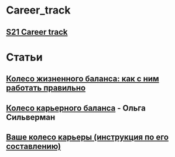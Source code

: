 # Career_track

## [S21 Career track](/S21/README.MD)

# Статьи

## [Колесо жизненного баланса: как с ним работать правильно](/Articles/00_1.md)

## [Колесо карьерного баланса](/Articles/01.md) - Ольга Сильверман
## [Ваше колесо карьеры (инструкция по его составлению)](/Articles/02.md)